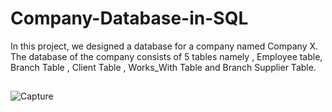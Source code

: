 # Company-Database-in-SQL
In this project, we designed a database for a company named Company X. The database of the company consists of 5 tables namely , Employee table, Branch Table , Client Table , Works_With Table and Branch Supplier Table.


##
![Capture](https://user-images.githubusercontent.com/67390835/194886930-562483dd-5e7d-486b-9958-75803e71fe19.PNG)
